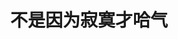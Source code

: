 ---
title: 不是因为寂寞才哈气
adaptedFrom: 不是因为寂寞才想你
sources:
  - sourceType: bilibili
    bvid: BV1Bz3RzeEmC
---